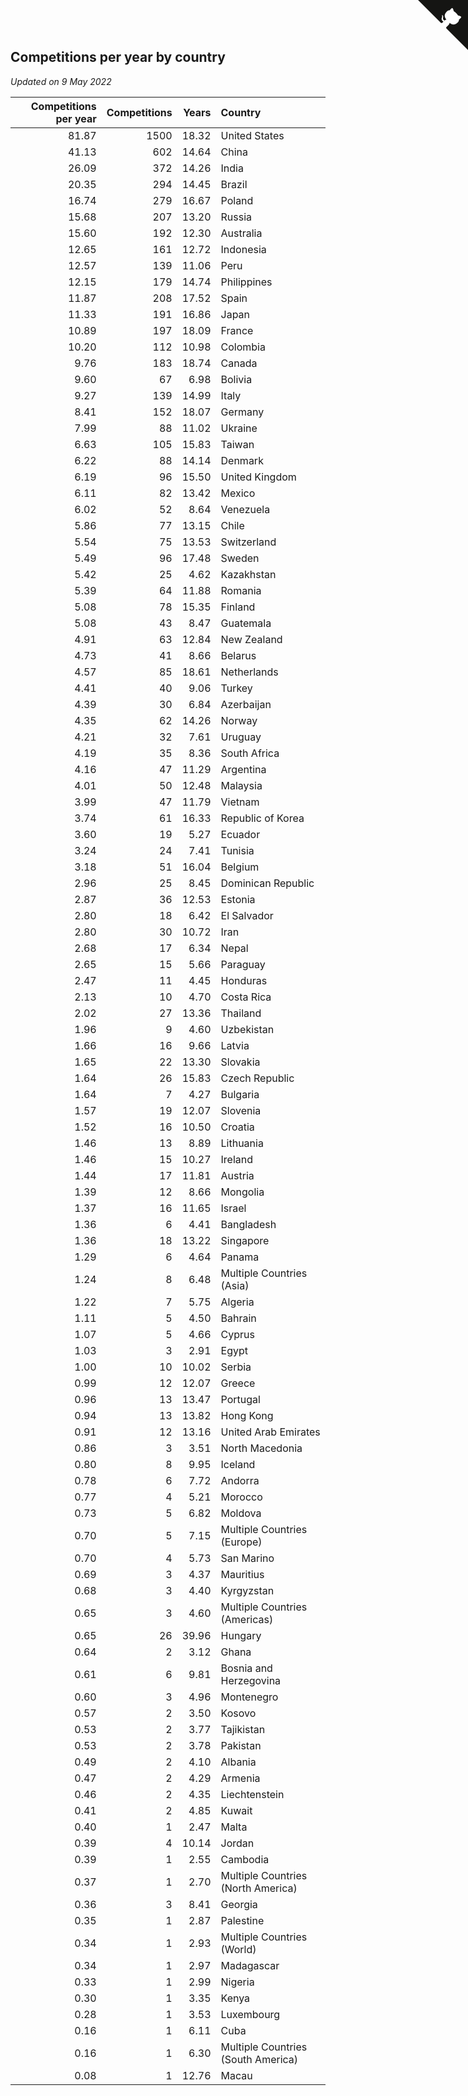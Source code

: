 ## Competitions per year by country

*Updated on  9 May 2022*

| Competitions per year | Competitions | Years | Country |
| ---: | ---: | ---: | :--- |
| 81.87 | 1500 | 18.32 | United States |
| 41.13 | 602 | 14.64 | China |
| 26.09 | 372 | 14.26 | India |
| 20.35 | 294 | 14.45 | Brazil |
| 16.74 | 279 | 16.67 | Poland |
| 15.68 | 207 | 13.20 | Russia |
| 15.60 | 192 | 12.30 | Australia |
| 12.65 | 161 | 12.72 | Indonesia |
| 12.57 | 139 | 11.06 | Peru |
| 12.15 | 179 | 14.74 | Philippines |
| 11.87 | 208 | 17.52 | Spain |
| 11.33 | 191 | 16.86 | Japan |
| 10.89 | 197 | 18.09 | France |
| 10.20 | 112 | 10.98 | Colombia |
| 9.76 | 183 | 18.74 | Canada |
| 9.60 | 67 | 6.98 | Bolivia |
| 9.27 | 139 | 14.99 | Italy |
| 8.41 | 152 | 18.07 | Germany |
| 7.99 | 88 | 11.02 | Ukraine |
| 6.63 | 105 | 15.83 | Taiwan |
| 6.22 | 88 | 14.14 | Denmark |
| 6.19 | 96 | 15.50 | United Kingdom |
| 6.11 | 82 | 13.42 | Mexico |
| 6.02 | 52 | 8.64 | Venezuela |
| 5.86 | 77 | 13.15 | Chile |
| 5.54 | 75 | 13.53 | Switzerland |
| 5.49 | 96 | 17.48 | Sweden |
| 5.42 | 25 | 4.62 | Kazakhstan |
| 5.39 | 64 | 11.88 | Romania |
| 5.08 | 78 | 15.35 | Finland |
| 5.08 | 43 | 8.47 | Guatemala |
| 4.91 | 63 | 12.84 | New Zealand |
| 4.73 | 41 | 8.66 | Belarus |
| 4.57 | 85 | 18.61 | Netherlands |
| 4.41 | 40 | 9.06 | Turkey |
| 4.39 | 30 | 6.84 | Azerbaijan |
| 4.35 | 62 | 14.26 | Norway |
| 4.21 | 32 | 7.61 | Uruguay |
| 4.19 | 35 | 8.36 | South Africa |
| 4.16 | 47 | 11.29 | Argentina |
| 4.01 | 50 | 12.48 | Malaysia |
| 3.99 | 47 | 11.79 | Vietnam |
| 3.74 | 61 | 16.33 | Republic of Korea |
| 3.60 | 19 | 5.27 | Ecuador |
| 3.24 | 24 | 7.41 | Tunisia |
| 3.18 | 51 | 16.04 | Belgium |
| 2.96 | 25 | 8.45 | Dominican Republic |
| 2.87 | 36 | 12.53 | Estonia |
| 2.80 | 18 | 6.42 | El Salvador |
| 2.80 | 30 | 10.72 | Iran |
| 2.68 | 17 | 6.34 | Nepal |
| 2.65 | 15 | 5.66 | Paraguay |
| 2.47 | 11 | 4.45 | Honduras |
| 2.13 | 10 | 4.70 | Costa Rica |
| 2.02 | 27 | 13.36 | Thailand |
| 1.96 | 9 | 4.60 | Uzbekistan |
| 1.66 | 16 | 9.66 | Latvia |
| 1.65 | 22 | 13.30 | Slovakia |
| 1.64 | 26 | 15.83 | Czech Republic |
| 1.64 | 7 | 4.27 | Bulgaria |
| 1.57 | 19 | 12.07 | Slovenia |
| 1.52 | 16 | 10.50 | Croatia |
| 1.46 | 13 | 8.89 | Lithuania |
| 1.46 | 15 | 10.27 | Ireland |
| 1.44 | 17 | 11.81 | Austria |
| 1.39 | 12 | 8.66 | Mongolia |
| 1.37 | 16 | 11.65 | Israel |
| 1.36 | 6 | 4.41 | Bangladesh |
| 1.36 | 18 | 13.22 | Singapore |
| 1.29 | 6 | 4.64 | Panama |
| 1.24 | 8 | 6.48 | Multiple Countries (Asia) |
| 1.22 | 7 | 5.75 | Algeria |
| 1.11 | 5 | 4.50 | Bahrain |
| 1.07 | 5 | 4.66 | Cyprus |
| 1.03 | 3 | 2.91 | Egypt |
| 1.00 | 10 | 10.02 | Serbia |
| 0.99 | 12 | 12.07 | Greece |
| 0.96 | 13 | 13.47 | Portugal |
| 0.94 | 13 | 13.82 | Hong Kong |
| 0.91 | 12 | 13.16 | United Arab Emirates |
| 0.86 | 3 | 3.51 | North Macedonia |
| 0.80 | 8 | 9.95 | Iceland |
| 0.78 | 6 | 7.72 | Andorra |
| 0.77 | 4 | 5.21 | Morocco |
| 0.73 | 5 | 6.82 | Moldova |
| 0.70 | 5 | 7.15 | Multiple Countries (Europe) |
| 0.70 | 4 | 5.73 | San Marino |
| 0.69 | 3 | 4.37 | Mauritius |
| 0.68 | 3 | 4.40 | Kyrgyzstan |
| 0.65 | 3 | 4.60 | Multiple Countries (Americas) |
| 0.65 | 26 | 39.96 | Hungary |
| 0.64 | 2 | 3.12 | Ghana |
| 0.61 | 6 | 9.81 | Bosnia and Herzegovina |
| 0.60 | 3 | 4.96 | Montenegro |
| 0.57 | 2 | 3.50 | Kosovo |
| 0.53 | 2 | 3.77 | Tajikistan |
| 0.53 | 2 | 3.78 | Pakistan |
| 0.49 | 2 | 4.10 | Albania |
| 0.47 | 2 | 4.29 | Armenia |
| 0.46 | 2 | 4.35 | Liechtenstein |
| 0.41 | 2 | 4.85 | Kuwait |
| 0.40 | 1 | 2.47 | Malta |
| 0.39 | 4 | 10.14 | Jordan |
| 0.39 | 1 | 2.55 | Cambodia |
| 0.37 | 1 | 2.70 | Multiple Countries (North America) |
| 0.36 | 3 | 8.41 | Georgia |
| 0.35 | 1 | 2.87 | Palestine |
| 0.34 | 1 | 2.93 | Multiple Countries (World) |
| 0.34 | 1 | 2.97 | Madagascar |
| 0.33 | 1 | 2.99 | Nigeria |
| 0.30 | 1 | 3.35 | Kenya |
| 0.28 | 1 | 3.53 | Luxembourg |
| 0.16 | 1 | 6.11 | Cuba |
| 0.16 | 1 | 6.30 | Multiple Countries (South America) |
| 0.08 | 1 | 12.76 | Macau |


<a href="https://github.com/jonatanklosko/wca_statistics" class="github-corner" aria-label="View source on Github"><svg width="80" height="80" viewBox="0 0 250 250" style="fill:#151513; color:#fff; position: absolute; top: 0; border: 0; right: 0;" aria-hidden="true"><path d="M0,0 L115,115 L130,115 L142,142 L250,250 L250,0 Z"></path><path d="M128.3,109.0 C113.8,99.7 119.0,89.6 119.0,89.6 C122.0,82.7 120.5,78.6 120.5,78.6 C119.2,72.0 123.4,76.3 123.4,76.3 C127.3,80.9 125.5,87.3 125.5,87.3 C122.9,97.6 130.6,101.9 134.4,103.2" fill="currentColor" style="transform-origin: 130px 106px;" class="octo-arm"></path><path d="M115.0,115.0 C114.9,115.1 118.7,116.5 119.8,115.4 L133.7,101.6 C136.9,99.2 139.9,98.4 142.2,98.6 C133.8,88.0 127.5,74.4 143.8,58.0 C148.5,53.4 154.0,51.2 159.7,51.0 C160.3,49.4 163.2,43.6 171.4,40.1 C171.4,40.1 176.1,42.5 178.8,56.2 C183.1,58.6 187.2,61.8 190.9,65.4 C194.5,69.0 197.7,73.2 200.1,77.6 C213.8,80.2 216.3,84.9 216.3,84.9 C212.7,93.1 206.9,96.0 205.4,96.6 C205.1,102.4 203.0,107.8 198.3,112.5 C181.9,128.9 168.3,122.5 157.7,114.1 C157.9,116.9 156.7,120.9 152.7,124.9 L141.0,136.5 C139.8,137.7 141.6,141.9 141.8,141.8 Z" fill="currentColor" class="octo-body"></path></svg></a><style>.github-corner:hover .octo-arm{animation:octocat-wave 560ms ease-in-out}@keyframes octocat-wave{0%,100%{transform:rotate(0)}20%,60%{transform:rotate(-25deg)}40%,80%{transform:rotate(10deg)}}@media (max-width:500px){.github-corner:hover .octo-arm{animation:none}.github-corner .octo-arm{animation:octocat-wave 560ms ease-in-out}}</style>
